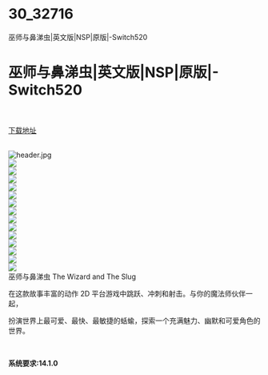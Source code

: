 # 30_32716
巫师与鼻涕虫|英文版|NSP|原版|-Switch520
# 巫师与鼻涕虫|英文版|NSP|原版|-Switch520
 <br/></br>
[下载地址](https://www.switch520.cc/article/32716 "下载地址")
<br/></br>

<p><img title="header.jpg" src="https://www.switch520.cc/muke_img/2022_06_11_e6a66e45ad2a7.jpg" alt="header.jpg"><br>
<img src="https://cdn.cloudflare.steamstatic.com/steam/apps/1271170/ss_ce065b394f18b98473b38ab1a069d0ec7a413f00.600x338.jpg?t=1620053644"><br>
<img src="https://cdn.cloudflare.steamstatic.com/steam/apps/1271170/ss_85715dca12a50103261eb1c75e3584e91684302a.600x338.jpg?t=1620053644"><br>
<img src="https://cdn.cloudflare.steamstatic.com/steam/apps/1271170/ss_6cf827d5ffd4f0e52f374059e2cf6a29973ef9ae.600x338.jpg?t=1620053644"><br>
<img src="https://cdn.cloudflare.steamstatic.com/steam/apps/1271170/ss_6d00bb63fbac041d31b68fd47058ebfa4019c871.600x338.jpg?t=1620053644"><br>
<img src="https://cdn.cloudflare.steamstatic.com/steam/apps/1271170/ss_be6fc005dc77f6d623c724c5a20c3f9387b63626.600x338.jpg?t=1620053644"><br>
<img src="https://cdn.cloudflare.steamstatic.com/steam/apps/1271170/ss_356b2de45e2a20d8e63c4ccdac0de797bde2e0d6.600x338.jpg?t=1620053644"><br>
<img src="https://cdn.cloudflare.steamstatic.com/steam/apps/1271170/ss_0f5dc4a4f5d9b213c0fccbc7215b4a2c1049906e.600x338.jpg?t=1620053644"><br>
<img src="https://cdn.cloudflare.steamstatic.com/steam/apps/1271170/ss_c5230407aa2efd5c88d3d9156cfebcb33dc09ff2.600x338.jpg?t=1620053644"><br>
<img src="https://cdn.cloudflare.steamstatic.com/steam/apps/1271170/ss_425f0e9b74c7994c006e83a9da408fffdb667306.600x338.jpg?t=1620053644"><br>
<img src="https://cdn.cloudflare.steamstatic.com/steam/apps/1271170/ss_b11bde2bfe4c20309e811049fa4464cff1a4f3a9.600x338.jpg?t=1620053644"><br>
<img src="https://cdn.cloudflare.steamstatic.com/steam/apps/1271170/ss_b50ce236eafd55c658beab8263c102cde45f5c77.600x338.jpg?t=1620053644"><br>
<img src="https://cdn.cloudflare.steamstatic.com/steam/apps/1271170/ss_61590249ac35143caed8e2de697e79945523d75f.600x338.jpg?t=1620053644"><br>
<img src="https://cdn.cloudflare.steamstatic.com/steam/apps/1271170/ss_debbc0f733c465243f27eed0170d7e98d1ab1c97.600x338.jpg?t=1620053644"><br>
<img src="https://cdn.cloudflare.steamstatic.com/steam/apps/1271170/extras/comet-and-tower.gif?t=1620053644"><br>
巫师与鼻涕虫 The Wizard and The Slug</p>
<p>在这款故事丰富的动作 2D 平台游戏中跳跃、冲刺和射击。与你的魔法师伙伴一起，</p>
<p>扮演世界上最可爱、最快、最敏捷的蛞蝓，探索一个充满魅力、幽默和可爱角色的世界。</p>
<p>&nbsp;</p>
<p><strong>系统要求:14.1.0</strong></p>



